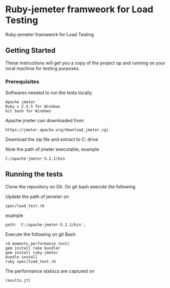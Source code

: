 # Ruby-jemeter framweork for Load Testing

Ruby-jemeter framweork for Load Testing

## Getting Started

These instructions will get you a copy of the project up and running on your local machine for testing purposes.

### Prerequisites

Softwares needed to run the tests locally

```
Apache jmeter
Ruby v 2.5.5 for Windows
Git bash for Windows
```

Apache jmeter can downloaded from
```
https://jmeter.apache.org/download_jmeter.cgi
```

Download the zip file and extract to C: drive

Note the path of jmeter executable, example

```
C:/apache-jmeter-5.2.1/bin
```



## Running the tests

Clone the repository on Git. On git bash execute the following

Update the path of jemeter on 
```
spec/load_test.rb
```
example
```
path: 'C:/apache-jmeter-5.2.1/bin',
```

Execute the following on git Bash

```
cd momento_performance_test/
gem install rake bundler
gem install ruby-jmeter
bundle install
ruby spec/load_test.rb
```

The performance statiscs are captured on 
```
results.jtl
```
